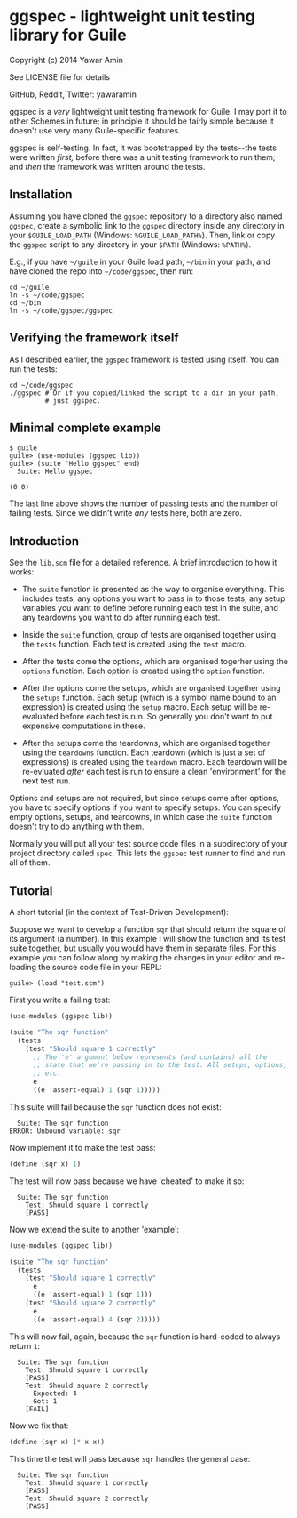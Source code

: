 # ggspec - lightweight unit testing library for Guile

Copyright (c) 2014 Yawar Amin

See LICENSE file for details

GitHub, Reddit, Twitter: yawaramin

ggspec is a _very_ lightweight unit testing framework for Guile. I may
port it to other Schemes in future; in principle it should be fairly
simple because it doesn't use very many Guile-specific features.

ggspec is self-testing. In fact, it was bootstrapped by the tests--the
tests were written _first,_ before there was a unit testing framework to
run them; and _then_ the framework was written around the tests.

## Installation

Assuming you have cloned the `ggspec` repository to a directory also
named `ggspec`, create a symbolic link to the `ggspec` directory inside
any directory in your `$GUILE_LOAD_PATH` (Windows: `%GUILE_LOAD_PATH%`).
Then, link or copy the `ggspec` script to any directory in your `$PATH`
(Windows: `%PATH%`).

E.g., if you have `~/guile` in your Guile load path, `~/bin` in your
path, and have cloned the repo into `~/code/ggspec`, then run:

```
cd ~/guile
ln -s ~/code/ggspec
cd ~/bin
ln -s ~/code/ggspec/ggspec
```

## Verifying the framework itself

As I described earlier, the `ggspec` framework is tested using itself.
You can run the tests:

```
cd ~/code/ggspec
./ggspec # Or if you copied/linked the script to a dir in your path,
         # just ggspec.
```

## Minimal complete example

```
$ guile
guile> (use-modules (ggspec lib))
guile> (suite "Hello ggspec" end)
  Suite: Hello ggspec

(0 0)
```

The last line above shows the number of passing tests and the number of
failing tests. Since we didn't write _any_ tests here, both are zero.

## Introduction

See the `lib.scm` file for a detailed reference. A brief introduction to
how it works:

  - The `suite` function is presented as the way to organise everything.
    This includes tests, any options you want to pass in to those tests,
    any setup variables you want to define before running each test in
    the suite, and any teardowns you want to do after running each test.

  - Inside the `suite` function, group of tests are organised together
    using the `tests` function. Each test is created using the `test`
    macro.

  - After the tests come the options, which are organised togerher using
    the `options` function. Each option is created using the `option`
    function.

  - After the options come the setups, which are organised together
    using the `setups` function. Each setup (which is a symbol name
    bound to an expression) is created using the `setup` macro. Each
    setup will be re-evaluated before each test is run. So generally you
    don't want to put expensive computations in these.

  - After the setups come the teardowns, which are organised together
    using the `teardowns` function. Each teardown (which is just a set
    of expressions) is created using the `teardown` macro. Each teardown
    will be re-evluated _after_ each test is run to ensure a clean
    'environment' for the next test run.

Options and setups are not required, but since setups come after
options, you have to specify options if you want to specify setups. You
can specify empty options, setups, and teardowns, in which case the
`suite` function doesn't try to do anything with them.

Normally you will put all your test source code files in a subdirectory
of your project directory called `spec`. This lets the `ggspec` test
runner to find and run all of them.

## Tutorial

A short tutorial (in the context of Test-Driven Development):

Suppose we want to develop a function `sqr` that should return the
square of its argument (a number). In this example I will show the
function and its test suite together, but usually you would have them in
separate files. For this example you can follow along by making the
changes in your editor and re-loading the source code file in your REPL:

```
guile> (load "test.scm")
```

First you write a failing test:

```scheme
(use-modules (ggspec lib))

(suite "The sqr function"
  (tests
    (test "Should square 1 correctly"
      ;; The 'e' argument below represents (and contains) all the
      ;; state that we're passing in to the test. All setups, options,
      ;; etc.
      e
      ((e 'assert-equal) 1 (sqr 1)))))
```

This suite will fail because the `sqr` function does not exist:

```
  Suite: The sqr function
ERROR: Unbound variable: sqr
```

Now implement it to make the test pass:

```scheme
(define (sqr x) 1)
```

The test will now pass because we have 'cheated' to make it so:

```
  Suite: The sqr function
    Test: Should square 1 correctly
    [PASS]
```

Now we extend the suite to another 'example':

```scheme
(use-modules (ggspec lib))

(suite "The sqr function"
  (tests
    (test "Should square 1 correctly"
      e
      ((e 'assert-equal) 1 (sqr 1)))
    (test "Should square 2 correctly"
      e
      ((e 'assert-equal) 4 (sqr 2)))))
```

This will now fail, again, because the `sqr` function is hard-coded to
always return `1`:

```
  Suite: The sqr function
    Test: Should square 1 correctly
    [PASS]
    Test: Should square 2 correctly
      Expected: 4
      Got: 1
    [FAIL]
```

Now we fix that:

```scheme
(define (sqr x) (* x x))
```

This time the test will pass because `sqr` handles the general case:

```
  Suite: The sqr function
    Test: Should square 1 correctly
    [PASS]
    Test: Should square 2 correctly
    [PASS]
```


